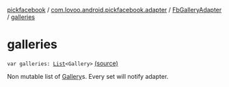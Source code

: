 [pickfacebook](../../index.md) / [com.lovoo.android.pickfacebook.adapter](../index.md) / [FbGalleryAdapter](index.md) / [galleries](./galleries.md)

# galleries

`var galleries: `[`List`](https://kotlinlang.org/api/latest/jvm/stdlib/kotlin.collections/-list/index.html)`<Gallery>` [(source)](https://github.com/lovoo/android-pickpic/blob/master/pickfacebook/pickfacebook/src/main/kotlin/com/lovoo/android/pickfacebook/adapter/FbGalleryAdapter.kt#L51)

Non mutable list of [Gallery](#)s.
Every set will notify adapter.

